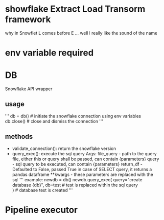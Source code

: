 # showflake Extract Load Transorm framework  
why in Snowflet L comes before E ... well I really like the sound of the name

# env variable required

# DB

Snowflake API wrapper

## usage
'''
db = db() # initiate the snowflake connection using env variables
db.close() # close and dismiss the connection
'''
## methods
- validate_connection(): return the snowflake version
- query_exec(): execute the sql query
Args:
    file_query - path to the query file, either this or query shall be passed, can contain {parameters}
    query - sql query to be executed, can contain {parameters}
    return_df - Defaulted to False, passed True in case of SELECT query, it returns a pandas dataframe 
    **kwargs - these parameters are replaced with the sql
'''
    example:
    newdb = db()
    newdb.query_exec(
            query="create database {db}",
            db=test     # test is replaced within the sql query        
        ) # database test is created
'''

# Pipeline executor